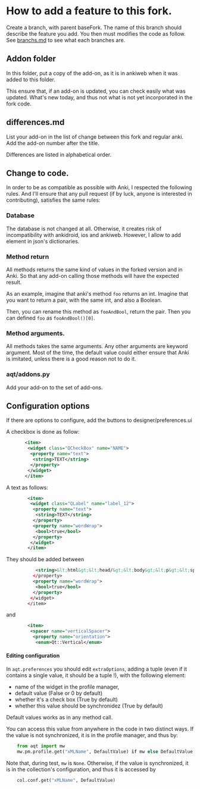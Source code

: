# How to add a feature to this fork.

Create a branch, with parent baseFork. The name of this branch should
describe the feature you add. You then must modifies the code as
follow. See [branchs.md](branchs.md) to see what each branches are.

## Addon folder

In this folder, put a copy of the add-on, as it is in ankiweb when it
was added to this folder.

This ensure that, if an add-on is updated, you can check easily what
was updated. What's new today, and thus not what is not yet
incorporated in the fork code.

## differences.md

List your add-on in the list of change between this fork and regular
anki. Add the add-on number after the title.

Differences are listed in alphabetical order.

## Change to code.
In order to be as compatible as possible with Anki, I respected the
following rules. And I'll ensure that any pull request (if by luck,
anyone is interested in contributing), satisfies the same rules:

### Database
The database is not changed at all.  Otherwise, it creates risk of
incompatibility with ankidroid, ios and ankiweb. However, I allow to
add element in json's dictionaries.


### Method return
All methods returns the same kind of values in the forked version and
in Anki. So that any add-on calling those methods will have the
expected result.

As an example, imagine that anki's method `foo` returns an
int. Imagine that you want to return a pair, with the same int, and
also a Boolean.

Then, you can rename this method as `fooAndBool`, return the
pair. Then you can defined `foo` as `fooAndBool()[0]`.

### Method arguments.
All methods takes the same arguments. Any other arguments are keyword
argument. Most of the time, the default value could either ensure that
Anki is imitated, unless there is a good reason not to do it.

### aqt/addons.py

Add your add-on to the set of add-ons.

## Configuration options

If there are options to configure, add the buttons to
designer/preferences.ui

A checkbox is done as follow:
```xml
       <item>
        <widget class="QCheckBox" name="NAME">
         <property name="text">
          <string>TEXT</string>
         </property>
        </widget>
       </item>
```

A text as follows:
```xml
        <item>
         <widget class="QLabel" name="label_12">
          <property name="text">
           <string>TEXT</string>
          </property>
          <property name="wordWrap">
           <bool>true</bool>
          </property>
         </widget>
        </item>
```

They should be added between
```xml
           <string>&lt;html&gt;&lt;head/&gt;&lt;body&gt;&lt;p&gt;&lt;span style=&quot; font-weight:600;&quot;&gt;Extra&lt;/span&gt;&lt;br/&gt;Those options are not documented in anki's manual. They allow to configure the different add-ons incorporated in this special version of anki.&lt;/p&gt;&lt;/body&gt;&lt;/html&gt;</string>
          </property>
          <property name="wordWrap">
           <bool>true</bool>
          </property>
         </widget>
        </item>
```
and
```xml
        <item>
         <spacer name="verticalSpacer">
          <property name="orientation">
           <enum>Qt::Vertical</enum>
```

#### Editing configuration
In `aqt.preferences` you should edit `extraOptions`, adding a tuple
(even if it contains a single value, it should be a tuple !), with the
following element:
* name of the widget in the profile manager,
* default value (False or 0 by default)
* whether it's a check box (True by default)
* whether this value should be synchronidez (True by default)

Default values works as in any method call.

You can access this value from anywhere in the code in two distinct
ways. If the value is not synchronized, it is in the profile manager,
and thus by:
```Python
    from aqt import mw
    mw.pm.profile.get("xMLName", DefaultValue) if mw else DefaultValue
```
Note that, during test, `mw` is `None`. Otherwise, if the value is
synchronized, it is in the collection's configuration, and thus it is
accessed by
```Python
	col.conf.get("xMLName", DefaultValue)
```
